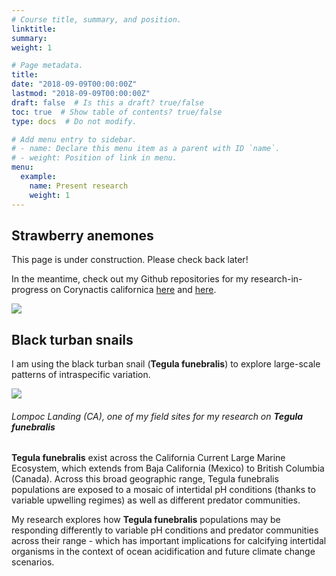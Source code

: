 ```yaml
---
# Course title, summary, and position.
linktitle: 
summary: 
weight: 1

# Page metadata.
title: 
date: "2018-09-09T00:00:00Z"
lastmod: "2018-09-09T00:00:00Z"
draft: false  # Is this a draft? true/false
toc: true  # Show table of contents? true/false
type: docs  # Do not modify.

# Add menu entry to sidebar.
# - name: Declare this menu item as a parent with ID `name`.
# - weight: Position of link in menu.
menu: 
  example:
    name: Present research
    weight: 1
---
```


## Strawberry anemones

This page is under construction. Please check back later! 

In the meantime, check out my Github repositories for my research-in-progress on Corynactis californica <a href="https://github.com/ameliaritger/Ritger-2019-Corynactis-measurements" target="_blank">here</a> and <a href="https://github.com/ameliaritger/Ritger-2019-Corynactis-urchin-deterrence" target="_blank">here</a>.

![](/img/232o.jpg)

## Black turban snails

I am using the black turban snail (**Tegula funebralis**) to explore large-scale patterns of intraspecific variation. 

![](/img/lol2.jpg)
###### Lompoc Landing (CA), one of my field sites for my research on **Tegula funebralis**

**Tegula funebralis** exist across the California Current Large Marine Ecosystem, which extends from Baja California (Mexico) to British Columbia (Canada). Across this broad geographic range, Tegula funebralis populations are exposed to a mosaic of intertidal pH conditions (thanks to variable upwelling regimes) as well as different predator communities. 

My research explores how **Tegula funebralis** populations may be responding differently to variable pH conditions and predator communities across their range - which has important implications for calcifying intertidal organisms in the context of ocean acidification and future climate change scenarios.
